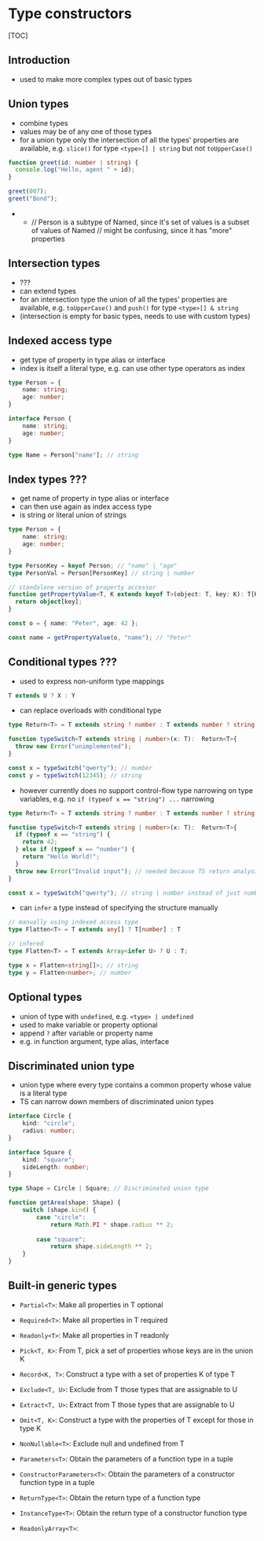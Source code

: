 # Type constructors

[TOC]

## Introduction

- used to make more complex types out of basic types

## Union types

- combine types
- values may be of any one of those types
- for a union type only the intersection of all the types' properties are available, e.g. `slice()` for type `<type>[] | string` but not `toUpperCase()`

```typescript
function greet(id: number | string) {
  console.log("Hello, agent " + id);
}

greet(007);
greet("Bond");
```

- - // Person is a subtype of Named, since it's set of values is a subset of values of Named
    // might be confusing, since it has "more" properties

## Intersection types

- ???
- can extend types
- for an intersection type the union of all the types' properties are available, e.g. `toUpperCase()` and `push()` for type `<type>[] & string`
- (intersection is empty for basic types, needs to use with custom types)

## Indexed access type

- get type of property in type alias or interface
- index is itself a literal type, e.g. can use other type operators as index 

```typescript
type Person = {
    name: string;
    age: number;
}

interface Person {
    name: string;
    age: number;
}

type Name = Person["name"]; // string
```

## Index types ???

- get name of property in type alias or interface
- can then use again as index access type
- is string or literal union of strings

```typescript
type Person = {
    name: string;
    age: number;
}

type PersonKey = keyof Person; // "name" | "age"
type PersonVal = Person[PersonKey] // string | number
```

```typescript
// standalone version of property accessor
function getPropertyValue<T, K extends keyof T>(object: T, key: K): T[K] {
  return object[key];
}

const o = { name: "Peter", age: 42 };

const name = getPropertyValue(o, "name"); // "Peter"
```

## Conditional types ???


- used to express non-uniform type mappings

```typescript
T extends U ? X : Y
```





- can replace overloads with conditional type

```typescript
type Return<T> = T extends string ? number : T extends number ? string : never;

function typeSwitch<T extends string | number>(x: T):  Return<T>{
  throw new Error("unimplemented");
}

const x = typeSwitch("qwerty"); // number
const y = typeSwitch(12345); // string
```

- however currently does no support control-flow type narrowing on type variables, e.g. no `if (typeof x == "string") ...` narrowing

```typescript
type Return<T> = T extends string ? number : T extends number ? string : never;

function typeSwitch<T extends string | number>(x: T):  Return<T>{
  if (typeof x == "string") {
    return 42;
  } else if (typeof x == "number") {
    return "Hello World!";
  }
  throw new Error("Invalid input"); // needed because TS return analysis doesn't currently factor in complete control flow analysis
}

const x = typeSwitch("qwerty"); // string | number instead of just number
```

- can `infer` a type instead of specifying the structure manually

```typescript
// manually using indexed access type
type Flatten<T> = T extends any[] ? T[number] : T

// infered
type Flatten<T> = T extends Array<infer U> ? U : T;

type x = Flatten<string[]>; // string
type y = Flatten<number>; // number
```

## Optional types

- union of type with `undefined`, e.g. `<type> | undefined`
- used to make variable or property optional
- append `?` after variable or property name
- e.g. in function argument, type alias, interface

## Discriminated union type

- union type where every type contains a common property whose value is a literal type
- TS can narrow down members of discriminated union types

```typescript
interface Circle {
    kind: "circle";
    radius: number;
}

interface Square {
    kind: "square";
    sideLength: number;
}

type Shape = Circle | Square; // Discriminated union type

function getArea(shape: Shape) {
    switch (shape.kind) {
        case "circle":
            return Math.PI * shape.radius ** 2;
                             
        case "square":
            return shape.sideLength ** 2;
    }
}
```

## Built-in generic types

- `Partial<T>`: Make all properties in T optional
- `Required<T>`: Make all properties in T required
- `Readonly<T>`: Make all properties in T readonly
- `Pick<T, K>`: From T, pick a set of properties whose keys are in the union K
- `Record<K, T>`: Construct a type with a set of properties K of type T
- `Exclude<T, U>`: Exclude from T those types that are assignable to U
- `Extract<T, U>`: Extract from T those types that are assignable to U
- `Omit<T, K>`: Construct a type with the properties of T except for those in type K
- `NonNullable<T>`: Exclude null and undefined from T
- `Parameters<T>`: Obtain the parameters of a function type in a tuple
- `ConstructorParameters<T>`: Obtain the parameters of a constructor function type in a tuple
- `ReturnType<T>`: Obtain the return type of a function type
- `InstanceType<T>`: Obtain the return type of a constructor function type

- `ReadonlyArray<T>`: 
